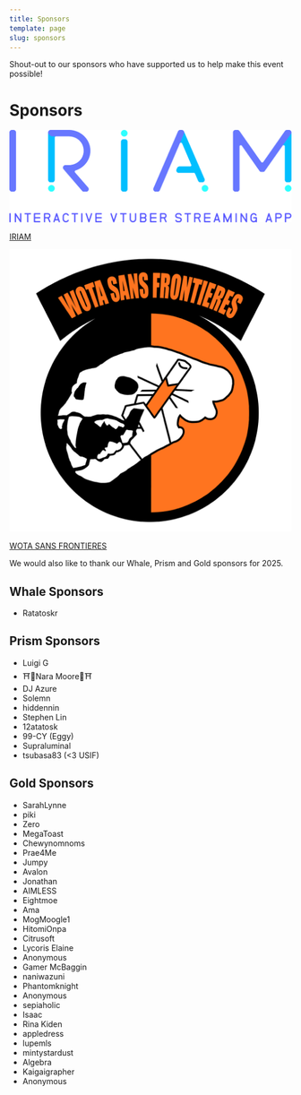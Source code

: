 ```yaml
---
title: Sponsors
template: page
slug: sponsors
---
```

Shout-out to our sponsors who have supported us to help make this event possible!

# Sponsors

![IRIAM](/images/uploads/iriam.png "IRIAM")

[IRIAM](http://us.iriam.com/)

![WOTA SANS FRONTIERES](/images/uploads/wsf.png "WOTA SANS FRONTIERES")

[WOTA SANS FRONTIERES](https://www.instagram.com/wotasansfrontieres/)

We would also like to thank our Whale, Prism and Gold sponsors for 2025.

## Whale Sponsors

* Ratatoskr

## Prism Sponsors

* Luigi G
* ⛩👻Nara Moore👻⛩
* DJ Azure
* Solemn 
* hiddennin
* Stephen Lin
* 12atatosk
* 99-CY (Eggy)
* Supraluminal
* tsubasa83 (<3 USIF)

## Gold Sponsors

* SarahLynne
* piki
* Zero
* MegaToast
* Chewynomnoms
* Prae4Me
* Jumpy
* Avalon
* Jonathan
* AIMLESS
* Eightmoe
* Ama
* MogMoogle1
* HitomiOnpa
* Citrusoft
* Lycoris Elaine
* Anonymous
* Gamer McBaggin
* naniwazuni
* Phantomknight
* Anonymous
* sepiaholic
* Isaac
* Rina Kiden
* appledress
* lupemls
* mintystardust
* Algebra
* Kaigaigrapher
* Anonymous
